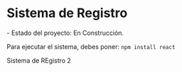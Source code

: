 <h1> Sistema de Registro </h1>
- Estado del proyecto: En Construcción.

Para ejecutar el sistema, debes poner:
```npm install react```

Sistema de REgistro 2
